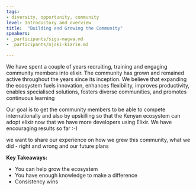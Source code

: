 ```yaml
---
tags:	
- diversity, opportunity, community
level: Introductory and overview
title: 	"Building and Growing the Community"
speakers: 
- _participants/sigu-magwa.md
- _participants/njoki-kiarie.md

---
```

We have spent a couple of years recruiting, training and engaging community members into elixir. The community has grown and remained active throughout the years since its inception. We believe that expanding the ecosystem fuels innovation, enhances flexibility, improves productivity, enables specialised solutions, fosters diverse communities, and promotes continuous learning

Our goal is to get the community members to be able to compete internationally and also by upskilling so that the Kenyan ecosystem can adopt elixir now that we have more developers using Elixir. We have encouraging results so far :-) 

we want to share our experience on how we grew this community, what we did - right and wrong and our future plans

**Key Takeaways:**
- You can help grow the ecosystem
- You have enough knowledge to make a difference
- Consistency wins
